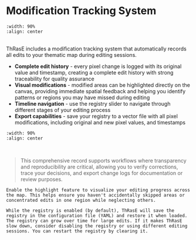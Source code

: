 # Modification Tracking System

```{image} images/registry.webp
:width: 90%
:align: center
```
<br>
ThRasE includes a modification tracking system that automatically records all edits to your thematic map during editing sessions.
<br>

- **Complete edit history** - every pixel change is logged with its original value and timestamp, creating a complete edit history with strong traceability for quality assurance
- **Visual modifications** - modified areas can be highlighted directly on the canvas, providing immediate spatial feedback and helping you identify patterns or regions you may have missed during editing
- **Timeline navigation** - use the registry slider to navigate through different stages of your editing process
- **Export capabilities** - save your registry to a vector file with all pixel modifications, including original and new pixel values, and timestamps

```{image} images/export_registry.webp
:width: 90%
:align: center
```
<br>

> This comprehensive record supports workflows where transparency and reproducibility are critical, allowing you to verify corrections, trace your decisions, and export change logs for documentation or review purposes.

```{tip}
Enable the highlight feature to visualize your editing progress across the map. This helps ensure you haven't accidentally skipped areas or concentrated edits in one region while neglecting others.
```

```{note}
While the registry is enabled (by default), ThRasE will save the registry in the configuration file (YAML) and restore it when loaded. The registry can grow over time for large edits. If it makes ThRasE slow down, consider disabling the registry or using different editing sessions. You can restart the registry by clearing it.
```
